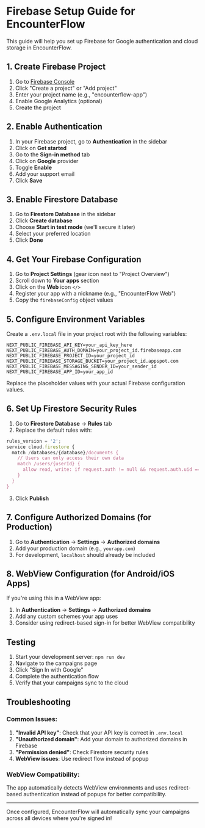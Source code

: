 # Firebase Setup Guide for EncounterFlow

This guide will help you set up Firebase for Google authentication and cloud storage in EncounterFlow.

## 1. Create Firebase Project

1. Go to [Firebase Console](https://console.firebase.google.com/)
2. Click "Create a project" or "Add project"
3. Enter your project name (e.g., "encounterflow-app")
4. Enable Google Analytics (optional)
5. Create the project

## 2. Enable Authentication

1. In your Firebase project, go to **Authentication** in the sidebar
2. Click on **Get started**
3. Go to the **Sign-in method** tab
4. Click on **Google** provider
5. Toggle **Enable**
6. Add your support email
7. Click **Save**

## 3. Enable Firestore Database

1. Go to **Firestore Database** in the sidebar
2. Click **Create database**
3. Choose **Start in test mode** (we'll secure it later)
4. Select your preferred location
5. Click **Done**

## 4. Get Your Firebase Configuration

1. Go to **Project Settings** (gear icon next to "Project Overview")
2. Scroll down to **Your apps** section
3. Click on the **Web** icon `</>`
4. Register your app with a nickname (e.g., "EncounterFlow Web")
5. Copy the `firebaseConfig` object values

## 5. Configure Environment Variables

Create a `.env.local` file in your project root with the following variables:

```env
NEXT_PUBLIC_FIREBASE_API_KEY=your_api_key_here
NEXT_PUBLIC_FIREBASE_AUTH_DOMAIN=your_project_id.firebaseapp.com
NEXT_PUBLIC_FIREBASE_PROJECT_ID=your_project_id
NEXT_PUBLIC_FIREBASE_STORAGE_BUCKET=your_project_id.appspot.com
NEXT_PUBLIC_FIREBASE_MESSAGING_SENDER_ID=your_sender_id
NEXT_PUBLIC_FIREBASE_APP_ID=your_app_id
```

Replace the placeholder values with your actual Firebase configuration values.

## 6. Set Up Firestore Security Rules

1. Go to **Firestore Database** → **Rules** tab
2. Replace the default rules with:

```javascript
rules_version = '2';
service cloud.firestore {
  match /databases/{database}/documents {
    // Users can only access their own data
    match /users/{userId} {
      allow read, write: if request.auth != null && request.auth.uid == userId;
    }
  }
}
```

3. Click **Publish**

## 7. Configure Authorized Domains (for Production)

1. Go to **Authentication** → **Settings** → **Authorized domains**
2. Add your production domain (e.g., `yourapp.com`)
3. For development, `localhost` should already be included

## 8. WebView Configuration (for Android/iOS Apps)

If you're using this in a WebView app:

1. In **Authentication** → **Settings** → **Authorized domains**
2. Add any custom schemes your app uses
3. Consider using redirect-based sign-in for better WebView compatibility

## Testing

1. Start your development server: `npm run dev`
2. Navigate to the campaigns page
3. Click "Sign In with Google"
4. Complete the authentication flow
5. Verify that your campaigns sync to the cloud

## Troubleshooting

### Common Issues:

1. **"Invalid API key"**: Check that your API key is correct in `.env.local`
2. **"Unauthorized domain"**: Add your domain to authorized domains in Firebase
3. **"Permission denied"**: Check Firestore security rules
4. **WebView issues**: Use redirect flow instead of popup

### WebView Compatibility:

The app automatically detects WebView environments and uses redirect-based authentication instead of popups for better compatibility.

---

Once configured, EncounterFlow will automatically sync your campaigns across all devices where you're signed in! 